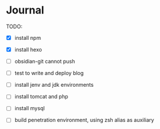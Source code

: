 
# Journal
TODO:
- [x] install npm
- [x] install hexo 
- [ ] obsidian-git cannot push
- [ ] test to write and deploy blog
- [ ] install jenv and jdk environments
- [ ] install tomcat and php
- [ ] install mysql


- [ ] build penetration environment, using zsh alias as auxiliary